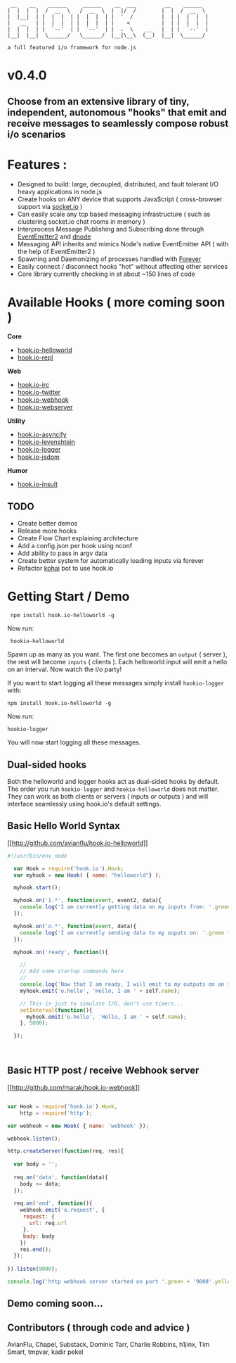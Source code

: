 






     __    __    ______     ______    __  ___         __    ______   
    |  |  |  |  /  __  \   /  __  \  |  |/  /        |  |  /  __  \  
    |  |__|  | |  |  |  | |  |  |  | |  '  /         |  | |  |  |  | 
    |   __   | |  |  |  | |  |  |  | |    <          |  | |  |  |  | 
    |  |  |  | |  `--'  | |  `--'  | |  .  \    __   |  | |  `--'  | 
    |__|  |__|  \______/   \______/  |__|\__\  (__)  |__|  \______/  

    a full featured i/o framework for node.js
    
# v0.4.0

## Choose from an extensive library of tiny, independent, autonomous "hooks" that emit and receive messages to seamlessly compose robust i/o scenarios

# Features :

- Designed to build: large, decoupled, distributed, and fault tolerant I/O heavy applications in node.js
- Create hooks on ANY device that supports JavaScript ( cross-browser support via [socket.io](http://socket.io) )
- Can easily scale any tcp based messaging infrastructure ( such as clustering socket.io chat rooms in memory ) 
- Interprocess Message Publishing and Subscribing done through [EventEmitter2](https://github.com/hij1nx/EventEmitter2) and [dnode](http://github.com/SubStack/dnode)
- Messaging API inherits and mimics Node's native EventEmitter API ( with the help of EventEmitter2 )
- Spawning and Daemonizing of processes handled with [Forever](https://github.com/indexzero/forever)
- Easily connect / disconnect hooks "hot" without affecting other services
- Core library currently checking in at about ~150 lines of code

# Available Hooks ( more coming soon )

**Core**

  - [hook.io-helloworld](http://github.com/marak/hook.io-repl)
  - [hook.io-repl](http://github.com/marak/hook.io-repl)

**Web**
  
  - [hook.io-irc](http://github.com/marak/hook.io-irc)
  - [hook.io-twitter](http://github.com/marak/hook.io-twitter)
  - [hook.io-webhook](http://github.com/marak/hook.io-webhook)
  - [hook.io-webserver](http://github.com/marak/hook.io-webserver)


**Utility**

  - [hook.io-asyncify](http://github.com/marak/hook.io-asyncify)
  - [hook.io-levenshtein](https://github.com/AvianFlu/hook.io-levenshtein)
  - [hook.io-logger](http://github.com/marak/hook.io-logger)
  - [hook.io-jsdom](http://github.com/tmpvar/hook.io-jsdom)
  
**Humor**

  - [hook.io-insult](http://github.com/marak/hook.io-insult)

## TODO

  - Create better demos
  - Release more hooks
  - Create Flow Chart explaining architecture
  - Add a config.json per hook using nconf
  - Add ability to pass in argv data
  - Create better system for automatically loading inputs via forever
  - Refactor [kohai](http://github.com/nodejitsu/kohai) bot to use hook.io


# Getting Start / Demo

     npm install hook.io-helloworld -g

Now run:

     hookio-helloworld
     
Spawn up as many as you want. The first one becomes an `output` ( server ), the rest will become `inputs` ( clients ). Each helloworld input will emit a hello on an interval. Now watch the i/o party!     

If you want to start logging all these messages simply install `hookio-logger` with:

    npm install hook.io-helloworld -g
    

Now run:

    hookio-logger
    
You will now start logging all these messages. 


## Dual-sided hooks

Both the helloworld and logger hooks act as dual-sided hooks by default. The order you run `hookio-logger` and `hookio-helloworld` does not matter.  They can work as both clients or servers ( inputs or outputs ) and will interface seamlessly using hook.io's default settings.


## Basic Hello World Syntax
[[http://github.com/avianflu/hook.io-helloworld]]


``` js
#!/usr/bin/env node

  var Hook = require('hook.io').Hook;
  var myhook = new Hook( { name: "helloworld"} );

  myhook.start();

  myhook.on('i.*', function(event, event2, data){
    console.log('I am currently getting data on my inputs from: '.green + event.toString().yellow + ' ' + JSON.stringify(data).grey);
  });

  myhook.on('o.*', function(event, data){
    console.log('I am currently sending data to my ouputs on: '.green + event.toString().yellow + ' ' + JSON.stringify(data).grey);
  });

  myhook.on('ready', function(){

    //
    // Add some startup commands here
    //
    console.log('Now that I am ready, I will emit to my outputs on an interval'.yellow);
    myhook.emit('o.hello', 'Hello, I am ' + self.name);

    // This is just to simulate I/O, don't use timers...
    setInterval(function(){
      myhook.emit('o.hello', 'Hello, I am ' + self.name);
    }, 5000);

  });

 
```

## Basic HTTP post / receive Webhook server
[[http://github.com/marak/hook.io-webhook]]

``` js

var Hook = require('hook.io').Hook,
    http = require('http');

var webhook = new Hook( { name: 'webhook' });

webhook.listen();

http.createServer(function(req, res){
  
  var body = '';
  
  req.on('data', function(data){
    body += data;
  });
  
  req.on('end', function(){
    webhook.emit('o.request', {
     request: {
       url: req.url
     },
     body: body 
    })
    res.end();
  });
  
}).listen(9000);

console.log('http webhook server started on port '.green + '9000'.yellow);
```

## Demo coming soon...
 
## Contributors ( through code and advice )

AvianFlu, Chapel, Substack, Dominic Tarr, Charlie Robbins, h1jinx, Tim Smart, tmpvar, kadir pekel
